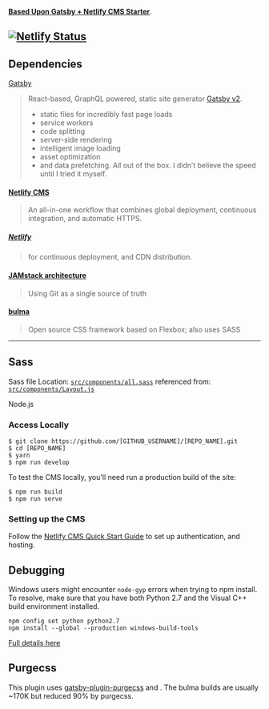 **[Based Upon Gatsby + Netlify CMS Starter](https://gatsby-netlify-cms.netlify.com/)**.
  
[![Netlify Status](https://api.netlify.com/api/v1/badges/b654c94e-08a6-4b79-b443-7837581b1d8d/deploy-status)](https://app.netlify.com/sites/gatsby-starter-netlify-cms-ci/deploys)
------

## Dependencies 
[Gatsby](https://www.gatsbyjs.org/docs/)
> React-based, GraphQL powered, static site generator
> [Gatsby v2](https://www.gatsbyjs.org/blog/2018-09-17-gatsby-v2/).
> - static files for incredibly fast page loads
> - service workers
> - code splitting
> - server-side rendering
> - intelligent image loading
> - asset optimization
> - and data prefetching. All out of the box. I didn’t believe the speed until I tried it myself.

#### [Netlify CMS](https://www.netlifycms.org)
>	An all-in-one workflow that combines global deployment, continuous integration, and automatic HTTPS.

##### [Netlify](https://www.netlify.com) 
>	for continuous deployment, and CDN distribution.

#### [JAMstack architecture](https://jamstack.org)
> 	Using Git as a single source of truth

#### [bulma](https://bulma.io/)
> 	Open source CSS framework based on Flexbox; also uses SASS  

------
## Sass
Sass file
	Location: [`src/components/all.sass`](src/components/all.sass) 
	referenced from: [`src/components/Layout.js`](src/components/Layout.js)


Node.js



### Access Locally
```
$ git clone https://github.com/[GITHUB_USERNAME]/[REPO_NAME].git
$ cd [REPO_NAME]
$ yarn
$ npm run develop
```
To test the CMS locally, you'll need run a production build of the site:
```
$ npm run build
$ npm run serve
```

### Setting up the CMS
Follow the [Netlify CMS Quick Start Guide](https://www.netlifycms.org/docs/quick-start/#authentication) to set up authentication, and hosting.

## Debugging
Windows users might encounter ```node-gyp``` errors when trying to npm install.
To resolve, make sure that you have both Python 2.7 and the Visual C++ build environment installed.
```
npm config set python python2.7
npm install --global --production windows-build-tools
```

[Full details here](https://www.npmjs.com/package/node-gyp 'NPM node-gyp page')

## Purgecss
This plugin uses [gatsby-plugin-purgecss](https://www.gatsbyjs.org/packages/gatsby-plugin-purgecss/) and . The bulma builds are usually ~170K but reduced 90% by purgecss.
